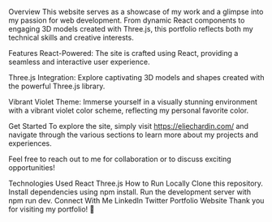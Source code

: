 Overview
This website serves as a showcase of my work and a glimpse into my passion for web development. From dynamic React components to engaging 3D models created with Three.js, this portfolio reflects both my technical skills and creative interests.

Features
React-Powered: The site is crafted using React, providing a seamless and interactive user experience.

Three.js Integration: Explore captivating 3D models and shapes created with the powerful Three.js library.

Vibrant Violet Theme: Immerse yourself in a visually stunning environment with a vibrant violet color scheme, reflecting my personal favorite color.

Get Started
To explore the site, simply visit https://eliechardin.com/ and navigate through the various sections to learn more about my projects and experiences.

Feel free to reach out to me for collaboration or to discuss exciting opportunities!

Technologies Used
React
Three.js
How to Run Locally
Clone this repository.
Install dependencies using npm install.
Run the development server with npm run dev.
Connect With Me
LinkedIn
Twitter
Portfolio Website
Thank you for visiting my portfolio! 🌟
